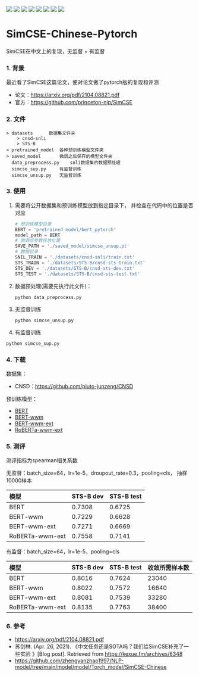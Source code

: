 ![](https://img.shields.io/badge/license-MIT-blue.svg) 
![](https://img.shields.io/badge/Python-3.6.12-blue.svg)
![](https://img.shields.io/badge/torch-1.7.0-brightgreen.svg)
![](https://img.shields.io/badge/transformers-4.4.1-brightgreen.svg)
![](https://img.shields.io/badge/scikitlearn-0.24.0-brightgreen.svg)
![](https://img.shields.io/badge/tqdm-4.49.0-brightgreen.svg)
![](https://img.shields.io/badge/jsonlines-2.0.0-brightgreen.svg)
![](https://img.shields.io/badge/loguru-0.5.3-brightgreen.svg)



# SimCSE-Chinese-Pytorch

SimCSE在中文上的复现，无监督 + 有监督

### 1. 背景

最近看了SimCSE这篇论文，便对论文做了pytorch版的复现和评测

- 论文：https://arxiv.org/pdf/2104.08821.pdf
- 官方：https://github.com/princeton-nlp/SimCSE

### 2. 文件

```shell
> datasets		数据集文件夹
	> cnsd-snli
	> STS-B
> pretrained_model	各种预训练模型文件夹
> saved_model		微调之后保存的模型文件夹
  data_preprocess.py	snli数据集的数据预处理
  simcse_sup.py		有监督训练
  simcse_unsup.py	无监督训练
```

### 3. 使用

1. 需要将公开数据集和预训练模型放到指定目录下， 并检查在代码中的位置是否对应

   ```python
   # 预训练模型目录
   BERT = 'pretrained_model/bert_pytorch'
   model_path = BERT 
   # 微调后参数存放位置
   SAVE_PATH = './saved_model/simcse_unsup.pt'
   # 数据目录
   SNIL_TRAIN = './datasets/cnsd-snli/train.txt'
   STS_TRAIN = './datasets/STS-B/cnsd-sts-train.txt'
   STS_DEV = './datasets/STS-B/cnsd-sts-dev.txt'
   STS_TEST = './datasets/STS-B/cnsd-sts-test.txt'
   ```

2. 数据预处理(需要先执行此文件)：

   ```shell
   python data_preprocess.py
   ```

3. 无监督训练

   ```shell
   python simcse_unsup.py
   ```

4.  有监督训练

   ```shell
   python simcse_sup.py
   ```

### 4. 下载

数据集：

- CNSD：https://github.com/pluto-junzeng/CNSD

预训练模型：

- [BERT](https://s3.amazonaws.com/models.huggingface.co/bert/bert-base-chinese.tar.gz)
- [BERT-wwm](https://drive.google.com/file/d/1AQitrjbvCWc51SYiLN-cJq4e0WiNN4KY/view)
- [BERT-wwm-ext](https://drive.google.com/file/d/1iNeYFhCBJWeUsIlnW_2K6SMwXkM4gLb_/view)
- [RoBERTa-wwm-ext](https://drive.google.com/file/d/1eHM3l4fMo6DsQYGmey7UZGiTmQquHw25/view)

### 5. 测评

测评指标为spearman相关系数

无监督：batch_size=64，lr=1e-5，droupout_rate=0.3，pooling=cls， 抽样10000样本

| 模型            | STS-B dev | STS-B test |
| :-------------- | --------- | ---------- |
| BERT            | 0.7308    | 0.6725     |
| BERT-wwm        | 0.7229    | 0.6628     |
| BERT-wwm-ext    | 0.7271    | 0.6669     |
| RoBERTa-wwm-ext | 0.7558    | 0.7141     |

有监督：batch_size=64，lr=1e-5，pooling=cls

| 模型            | STS-B dev | STS-B test | 收敛所需样本数 |
| :-------------- | --------- | ---------- | -------------- |
| BERT            | 0.8016    | 0.7624     | 23040          |
| BERT-wwm        | 0.8022    | 0.7572     | 16640          |
| BERT-wwm-ext    | 0.8081    | 0.7539     | 33280          |
| RoBERTa-wwm-ext | 0.8135    | 0.7763     | 38400          |

### 6. 参考

- https://arxiv.org/pdf/2104.08821.pdf
- 苏剑林. (Apr. 26, 2021). 《中文任务还是SOTA吗？我们给SimCSE补充了一些实验 》[Blog post]. Retrieved from https://kexue.fm/archives/8348
- https://github.com/zhengyanzhao1997/NLP-model/tree/main/model/model/Torch_model/SimCSE-Chinese









